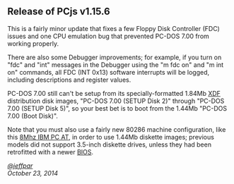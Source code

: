 Release of PCjs v1.15.6
---
This is a fairly minor update that fixes a few Floppy Disk Controller (FDC) issues and one CPU emulation bug
that prevented PC-DOS 7.00 from working properly.

There are also some Debugger improvements; for example, if you turn on "fdc" and "int" messages in the
Debugger using the "m fdc on" and "m int on" commands, all FDC (INT 0x13) software interrupts will be logged,
including descriptions and register values.

PC-DOS 7.00 still can't be setup from its specially-formatted 1.84Mb [XDF](http://www.os2museum.com/wp/the-xdf-diskette-format/)
distribution disk images, "PC-DOS 7.00 (SETUP Disk 2)" through "PC-DOS 7.00 (SETUP Disk 5)", so your best bet is to boot
from the 1.44Mb "PC-DOS 7.00 (Boot Disk)".

Note that you must also use a fairly new 80286 machine configuration, like this [8Mhz IBM PC AT](/configs/pc/machines/5170/ega/1152kb/rev3/),
in order to use 1.44Mb diskette images; previous models did not support 3.5-inch diskette drives, unless they had been retrofitted
with a newer [BIOS](/devices/pc/bios/5170/).

*[@jeffpar](http://twitter.com/jeffpar)*  
*October 23, 2014*
